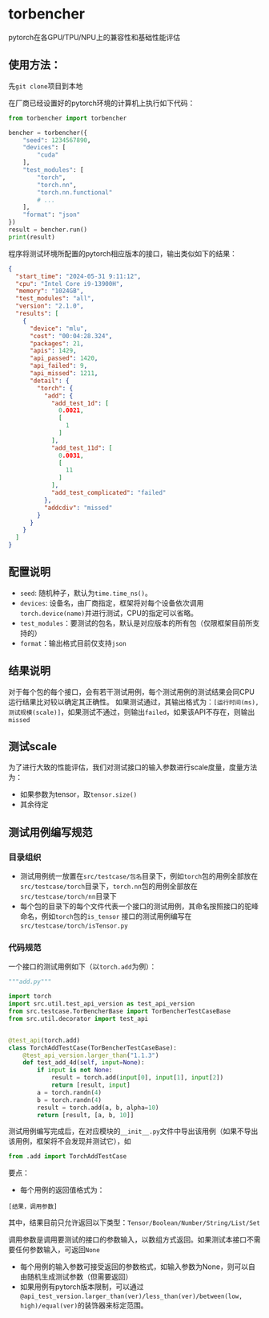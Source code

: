 # torbencher

pytorch在各GPU/TPU/NPU上的兼容性和基础性能评估

## 使用方法：

先`git clone`项目到本地

在厂商已经设置好的pytorch环境的计算机上执行如下代码：

```python
from torbencher import torbencher

bencher = torbencher({
    "seed": 1234567890,
    "devices": [
        "cuda"
    ],
    "test_modules": [
        "torch",
        "torch.nn",
        "torch.nn.functional"
        # ...
    ],
    "format": "json"
})
result = bencher.run()
print(result)
```

程序将测试环境所配置的pytorch相应版本的接口，输出类似如下的结果：

```json
{
  "start_time": "2024-05-31 9:11:12",
  "cpu": "Intel Core i9-13900H",
  "memory": "1024GB",
  "test_modules": "all",
  "version": "2.1.0",
  "results": [
    {
      "device": "mlu",
      "cost": "00:04:28.324",
      "packages": 21,
      "apis": 1429,
      "api_passed": 1420,
      "api_failed": 9,
      "api_missed": 1211,
      "detail": {
        "torch": {
          "add": {
            "add_test_1d": [
              0.0021,
              [
                1
              ]
            ],
            "add_test_11d": [
              0.0031,
              [
                11
              ]
            ],
            "add_test_complicated": "failed"
          },
          "addcdiv": "missed"
        }
      }
    }
  ]
}
```

## 配置说明

- `seed`: 随机种子，默认为`time.time_ns()`。
- `devices`: 设备名，由厂商指定，框架将对每个设备依次调用`torch.device(name)`并进行测试，CPU的指定可以省略。
- `test_modules`：要测试的包名，默认是对应版本的所有包（仅限框架目前所支持的）
- `format`：输出格式目前仅支持`json`

## 结果说明

对于每个包的每个接口，会有若干测试用例，每个测试用例的测试结果会同CPU运行结果比对较以确定其正确性。
如果测试通过，其输出格式为：`[运行时间(ms), 测试规模(scale)]`，如果测试不通过，则输出`failed`，如果该API不存在，则输出`missed`

## 测试scale

为了进行大致的性能评估，我们对测试接口的输入参数进行scale度量，度量方法为：

- 如果参数为tensor，取`tensor.size()`
- 其余待定

## 测试用例编写规范

### 目录组织

- 测试用例统一放置在`src/testcase/包名`目录下，例如`torch`包的用例全部放在`src/testcase/torch`目录下，`torch.nn`包的用例全部放在`src/testcase/torch/nn`目录下
- 每个包的目录下的每个文件代表一个接口的测试用例，其命名按照接口的驼峰命名，例如`torch`包的`is_tensor`
  接口的测试用例编写在`src/testcase/torch/isTensor.py`

### 代码规范

一个接口的测试用例如下（以`torch.add`为例）：

```python
"""add.py"""

import torch
import src.util.test_api_version as test_api_version
from src.testcase.TorBencherBase import TorBencherTestCaseBase
from src.util.decorator import test_api


@test_api(torch.add)
class TorchAddTestCase(TorBencherTestCaseBase):
    @test_api_version.larger_than("1.1.3")
    def test_add_4d(self, input=None):
        if input is not None:
            result = torch.add(input[0], input[1], input[2])
            return [result, input]
        a = torch.randn(4)
        b = torch.randn(4)
        result = torch.add(a, b, alpha=10)
        return [result, [a, b, 10]]
```

测试用例编写完成后，在对应模块的`__init__.py`文件中导出该用例（如果不导出该用例，框架将不会发现并测试它），如
```python
from .add import TorchAddTestCase
```

要点：

- 每个用例的返回值格式为：

```
[结果，调用参数]
```

其中，结果目前只允许返回以下类型：`Tensor/Boolean/Number/String/List/Set`

调用参数是调用要测试的接口的参数输入，以数组方式返回。如果测试本接口不需要任何参数输入，可返回`None`

- 每个用例的输入参数可接受返回的参数格式，如输入参数为None，则可以自由随机生成测试参数（但需要返回）
- 如果用例有pytorch版本限制，可以通过`@api_test_version.larger_than(ver)/less_than(ver)/between(low, high)/equal(ver)`的装饰器来标定范围。